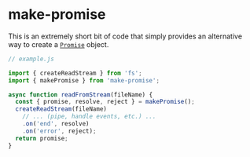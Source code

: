 # make-promise

This is an extremely short bit of code that simply provides an alternative way to create a [`Promise`](https://developer.mozilla.org/en-US/docs/Web/JavaScript/Reference/Global_Objects/Promise) object.

```js
// example.js

import { createReadStream } from 'fs';
import { makePromise } from 'make-promise';

async function readFromStream(fileName) {
  const { promise, resolve, reject } = makePromise();
  createReadStream(fileName)
    // ... (pipe, handle events, etc.) ...
    .on('end', resolve)
    .on('error', reject);
  return promise;
}
```
